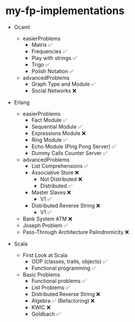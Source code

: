 # my-fp-implementations
- Ocaml
  - easierProblems
    - Matrix ✅
    - Frequencies ✅
    - Play with strings ✅
    - Trigo ✅
    - Polish Notation ✅
  - advancedProblems 
    - Graph Type and Module ✅
    - Social Networks ❌

- Erlang
   - easierProblems 
      - Fact Module ✅
      - Sequential Module ✅
      - Expressions Module ❌
      - Ring Module ✅
      - Echo Module (Ping Pong Server) ✅
      - Dummy Calls Counter Server ✅
  - advancedProblems
      - List Comprehensions ✅
      - Associative Store ❌
        - Not Distributed ❌
        - Distributed ✅
      - Master Slaves ❌
        - V1 ✅
      - Distributed Reverse String ❌
        - V1 ✅
  - Bank System ATM ❌
  - Joseph Problem ✅
  - Pass-Through Architecture Palindromicity ❌
  
- Scala
  - First Look at Scala
    - OOP (classes, traits, objects) ✅
    - Functional programming ✅ 
  - Basic Problems
    - Functional problems ✅
    - List Problems ✅
    - Distributed Reverse String ❌
    - Algebra ✅ (Refactoring) ❌
    - KWIC ❌
    - Goldbach ✅


